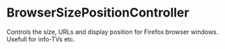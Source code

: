 # BrowserSizePositionController
Controls the size, URLs and display position for Firefox browser windows. Usefull for info-TVs etc. 
